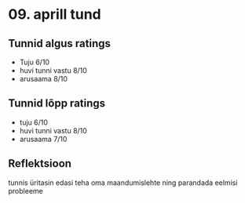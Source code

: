 # 09. aprill tund

## Tunnid algus ratings

-   Tuju 6/10
-   huvi tunni vastu 8/10
-   arusaama 8/10

## Tunnid lõpp ratings

-   tuju 6/10
-   huvi tunni vastu 8/10
-   arusaama 7/10

## Reflektsioon

tunnis üritasin edasi teha oma maandumislehte ning parandada eelmisi probleeme
